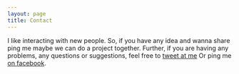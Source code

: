 ```yaml
---
layout: page
title: Contact
---
```


I like interacting with new people. So, if you have any idea and wanna share ping me maybe we can do a project together. Further, if you are having any problems, any questions or suggestions, feel free to [tweet at me](https://twitter.com/damngamerz)  Or ping me [on facebook](https://www.facebook.com/damngamerz).
